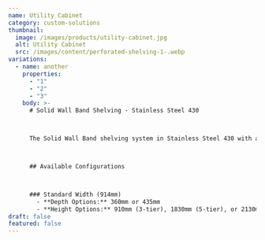 ```yaml
---
name: Utility Cabinet
category: custom-solutions
thumbnail:
  image: /images/products/utility-cabinet.jpg
  alt: Utility Cabinet
  src: /images/content/perforated-shelving-1-.webp
variations:
  - name: another
    properties:
      - "1"
      - "2"
      - "3"
    body: >-
      # Solid Wall Band Shelving - Stainless Steel 430



      The Solid Wall Band shelving system in Stainless Steel 430 with a premium brushed finish offers superior corrosion resistance and durability for demanding medical environments. The separate shelf brackets provide secure wall mounting and enhanced stability.



      ## Available Configurations



      ### Standard Width (914mm)
        - **Depth Options:** 360mm or 435mm
        - **Height Options:** 910mm (3-tier), 1830mm (5-tier), or 2130mm (7-tier)
draft: false
featured: false
---
```

